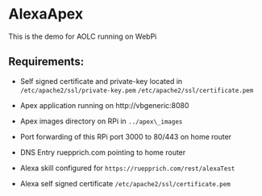 # AlexaApex

This is the demo for AOLC running on WebPi

## Requirements:

* Self signed certificate and private-key located in 
  ```/etc/apache2/ssl/private-key.pem```
  ```/etc/apache2/ssl/certificate.pem```

* Apex application running on http://vbgeneric:8080

* Apex images directory on RPi in ```../apex\_images```

* Port forwarding of this RPi port 3000 to 80/443 on home router

* DNS Entry ruepprich.com pointing to home router

* Alexa skill configured for ```https://ruepprich.com/rest/alexaTest```

* Alexa self signed certificate ```/etc/apache2/ssl/certificate.pem```